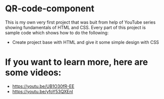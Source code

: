 # QR-code-component
This is my own very first project that was buit from help of YouTube series showing fundamentals of HTML and CSS. 
Every part of this project is sample code which shows how to do the following:

* Create project base with HTML and give it some simple design with CSS

# If you want to learn more, here are some videos:

* https://youtu.be/UB1O30fR-EE
* https://youtu.be/yfoY53QXEnI
